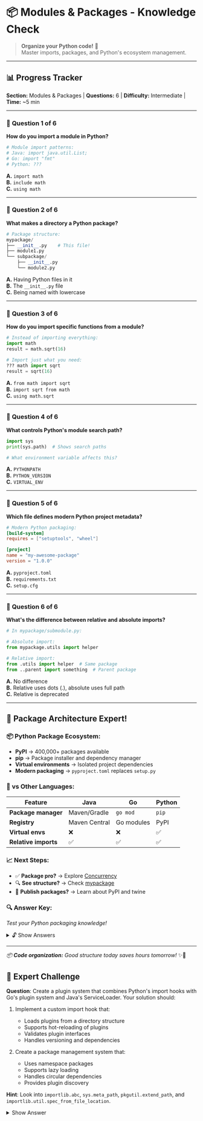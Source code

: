 # 📦 Modules & Packages - Knowledge Check

> **Organize your Python code!** 🎯  
> Master imports, packages, and Python's ecosystem management.

---

## 📊 **Progress Tracker**
**Section:** Modules & Packages | **Questions:** 6 | **Difficulty:** Intermediate | **Time:** ~5 min

---

### 🎯 **Question 1 of 6**
**How do you import a module in Python?**

```python
# Module import patterns:
# Java: import java.util.List;
# Go: import "fmt"
# Python: ???
```

**A.** `import math`  
**B.** `include math`  
**C.** `using math`  

---

### 🎯 **Question 2 of 6**
**What makes a directory a Python package?**

```python
# Package structure:
mypackage/
├── __init__.py    # This file!
├── module1.py
└── subpackage/
    ├── __init__.py
    └── module2.py
```

**A.** Having Python files in it  
**B.** The `__init__.py` file  
**C.** Being named with lowercase  

---

### 🎯 **Question 3 of 6**
**How do you import specific functions from a module?**

```python
# Instead of importing everything:
import math
result = math.sqrt(16)

# Import just what you need:
??? math import sqrt
result = sqrt(16)
```

**A.** `from math import sqrt`  
**B.** `import sqrt from math`  
**C.** `using math.sqrt`  

---

### 🎯 **Question 4 of 6**
**What controls Python's module search path?**

```python
import sys
print(sys.path)  # Shows search paths

# What environment variable affects this?
```

**A.** `PYTHONPATH`  
**B.** `PYTHON_VERSION`  
**C.** `VIRTUAL_ENV`  

---

### 🎯 **Question 5 of 6**
**Which file defines modern Python project metadata?**

```toml
# Modern Python packaging:
[build-system]
requires = ["setuptools", "wheel"]

[project]
name = "my-awesome-package"
version = "1.0.0"
```

**A.** `pyproject.toml`  
**B.** `requirements.txt`  
**C.** `setup.cfg`  

---

### 🎯 **Question 6 of 6**
**What's the difference between relative and absolute imports?**

```python
# In mypackage/submodule.py:

# Absolute import:
from mypackage.utils import helper

# Relative import:
from .utils import helper  # Same package
from ..parent import something  # Parent package
```

**A.** No difference  
**B.** Relative uses dots (.), absolute uses full path  
**C.** Relative is deprecated

---

## 🎉 **Package Architecture Expert!**

### 📦 **Python Package Ecosystem:**
- **PyPI** → 400,000+ packages available  
- **pip** → Package installer and dependency manager
- **Virtual environments** → Isolated project dependencies
- **Modern packaging** → `pyproject.toml` replaces `setup.py`

### 🔄 **vs Other Languages:**
| Feature | Java | Go | Python |
|---------|------|----|---------| 
| **Package manager** | Maven/Gradle | `go mod` | `pip` |
| **Registry** | Maven Central | Go modules | PyPI |
| **Virtual envs** | ❌ | ❌ | ✅ |
| **Relative imports** | ✅ | ✅ | ✅ |

### 📈 **Next Steps:**
- ✅ **Package pro?** → Explore [Concurrency](../07_concurrency/)
- 🔍 **See structure?** → Check [mypackage](./examples/mypackage/)
- 🚀 **Publish packages?** → Learn about PyPI and twine

### 🔍 **Answer Key:**
*Test your Python packaging knowledge!*

<details>
<summary>🔓 Show Answers</summary>

1. **A** - `import math` is the standard import syntax
2. **B** - `__init__.py` file marks a directory as a package
3. **A** - `from module import function` imports specific items
4. **A** - `PYTHONPATH` environment variable controls search paths
5. **A** - `pyproject.toml` is the modern packaging standard (PEP 518)
6. **B** - Relative imports use dots, absolute use full module paths

**💡 Pro tips:**
- Use virtual environments for every project
- Prefer absolute imports for clarity
- Follow PEP 8 for package naming (lowercase_with_underscores)

</details>

---

*📦 **Code organization:** Good structure today saves hours tomorrow!* ✨🐍 

## 🌟 Expert Challenge

**Question**: Create a plugin system that combines Python's import hooks with Go's plugin system and Java's ServiceLoader. Your solution should:

1. Implement a custom import hook that:
   - Loads plugins from a directory structure
   - Supports hot-reloading of plugins
   - Validates plugin interfaces
   - Handles versioning and dependencies

2. Create a package management system that:
   - Uses namespace packages
   - Supports lazy loading
   - Handles circular dependencies
   - Provides plugin discovery

**Hint**: Look into `importlib.abc`, `sys.meta_path`, `pkgutil.extend_path`, and `importlib.util.spec_from_file_location`.

<details>
<summary>Show Answer</summary>

```python
import importlib.abc
import importlib.util
import os
import sys
from pathlib import Path
from typing import Any, Dict, List, Optional, Type
import warnings

class PluginSpec:
    def __init__(self, name: str, version: str, dependencies: List[str]):
        self.name = name
        self.version = version
        self.dependencies = dependencies

class PluginFinder(importlib.abc.MetaPathFinder):
    def __init__(self, plugin_dir: Path):
        self.plugin_dir = plugin_dir
        self.loaded_plugins: Dict[str, Any] = {}
        self._watch_timestamps: Dict[str, float] = {}
    
    def find_spec(
        self,
        fullname: str,
        path: Optional[List[str]] = None,
        target: Optional[Any] = None
    ) -> Optional[importlib.machinery.ModuleSpec]:
        if not fullname.startswith("plugins."):
            return None
        
        plugin_name = fullname.split(".")[-1]
        plugin_path = self.plugin_dir / f"{plugin_name}.py"
        
        if not plugin_path.exists():
            return None
        
        # Check if plugin needs reloading
        timestamp = plugin_path.stat().st_mtime
        if (plugin_name in self._watch_timestamps and 
            timestamp > self._watch_timestamps[plugin_name]):
            if plugin_name in self.loaded_plugins:
                del self.loaded_plugins[plugin_name]
                del sys.modules[fullname]
        
        self._watch_timestamps[plugin_name] = timestamp
        
        spec = importlib.util.spec_from_file_location(
            fullname,
            plugin_path,
            loader=PluginLoader(plugin_path, fullname),
            submodule_search_locations=None
        )
        
        return spec

class PluginLoader(importlib.abc.Loader):
    def __init__(self, path: Path, fullname: str):
        self.path = path
        self.fullname = fullname
    
    def create_module(self, spec: importlib.machinery.ModuleSpec) -> Optional[Any]:
        return None  # Use default module creation
    
    def exec_module(self, module: Any) -> None:
        # Load and validate plugin spec
        code = self.path.read_text()
        if "PLUGIN_SPEC" not in code:
            raise ImportError(
                f"Plugin {self.fullname} missing PLUGIN_SPEC declaration"
            )
        
        # Execute the module
        exec(code, module.__dict__)
        
        # Validate plugin spec
        spec = module.PLUGIN_SPEC
        if not isinstance(spec, PluginSpec):
            raise ImportError(
                f"Plugin {self.fullname} has invalid PLUGIN_SPEC"
            )
        
        # Check dependencies
        for dep in spec.dependencies:
            try:
                importlib.import_module(dep)
            except ImportError:
                raise ImportError(
                    f"Plugin {self.fullname} missing dependency: {dep}"
                )

class PluginManager:
    def __init__(self, plugin_dir: str):
        self.plugin_dir = Path(plugin_dir)
        self.plugin_dir.mkdir(parents=True, exist_ok=True)
        
        # Set up import hook
        self.finder = PluginFinder(self.plugin_dir)
        sys.meta_path.insert(0, self.finder)
        
        # Set up namespace package
        plugins_init = self.plugin_dir.parent / "plugins" / "__init__.py"
        plugins_init.parent.mkdir(parents=True, exist_ok=True)
        plugins_init.touch()
    
    def discover_plugins(self) -> Dict[str, PluginSpec]:
        plugins = {}
        for plugin_file in self.plugin_dir.glob("*.py"):
            plugin_name = plugin_file.stem
            try:
                module = importlib.import_module(f"plugins.{plugin_name}")
                plugins[plugin_name] = module.PLUGIN_SPEC
            except Exception as e:
                warnings.warn(f"Failed to load plugin {plugin_name}: {e}")
        return plugins
    
    def get_plugin(self, name: str) -> Any:
        """Get a plugin by name, loading it if necessary"""
        if name not in self.finder.loaded_plugins:
            module = importlib.import_module(f"plugins.{name}")
            self.finder.loaded_plugins[name] = module
        return self.finder.loaded_plugins[name]

# Example usage:
# Create plugin directory structure
plugin_dir = Path("plugins")
plugin_dir.mkdir(exist_ok=True)

# Create a sample plugin
sample_plugin = """
from typing import Dict, Any

class SamplePlugin:
    def process(self, data: Dict[str, Any]) -> Dict[str, Any]:
        return {k.upper(): v * 2 for k, v in data.items()}

PLUGIN_SPEC = PluginSpec(
    name="sample",
    version="1.0.0",
    dependencies=["typing"]
)

plugin = SamplePlugin()
"""

(plugin_dir / "sample.py").write_text(sample_plugin)

# Initialize plugin manager
manager = PluginManager("plugins")

# Discover and use plugins
plugins = manager.discover_plugins()
print(f"Discovered plugins: {plugins}")

# Use a plugin
plugin_module = manager.get_plugin("sample")
result = plugin_module.plugin.process({"test": 42})
print(f"Plugin result: {result}")  # {"TEST": 84}
```

Key differences from Go/Java:
1. Python's import hooks are more flexible than Go's plugin system
2. Dynamic loading and reloading is built into Python's import machinery
3. Namespace packages provide better organization than Java's ServiceLoader
4. Python's module system handles circular dependencies more gracefully
5. Hot-reloading is possible without special tooling
6. Plugin validation can be done at runtime with full access to the type system

</details> 